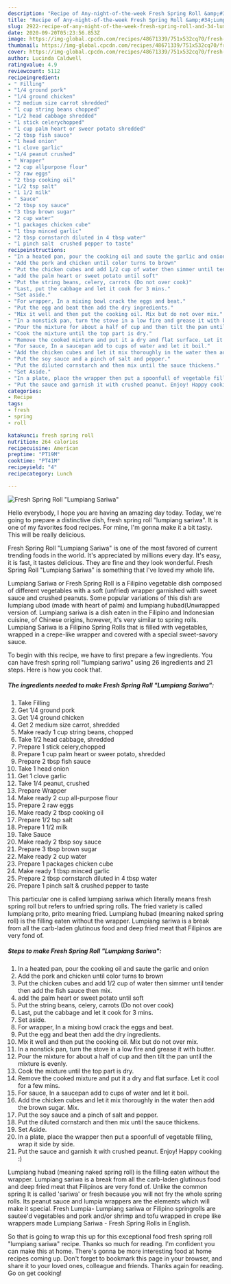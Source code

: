 ```yaml
---
description: "Recipe of Any-night-of-the-week Fresh Spring Roll &amp;#34;Lumpiang Sariwa&amp;#34;"
title: "Recipe of Any-night-of-the-week Fresh Spring Roll &amp;#34;Lumpiang Sariwa&amp;#34;"
slug: 2922-recipe-of-any-night-of-the-week-fresh-spring-roll-and-34-lumpiang-sariwa-and-34
date: 2020-09-20T05:23:56.853Z
image: https://img-global.cpcdn.com/recipes/48671339/751x532cq70/fresh-spring-roll-lumpiang-sariwa-recipe-main-photo.jpg
thumbnail: https://img-global.cpcdn.com/recipes/48671339/751x532cq70/fresh-spring-roll-lumpiang-sariwa-recipe-main-photo.jpg
cover: https://img-global.cpcdn.com/recipes/48671339/751x532cq70/fresh-spring-roll-lumpiang-sariwa-recipe-main-photo.jpg
author: Lucinda Caldwell
ratingvalue: 4.9
reviewcount: 5112
recipeingredient:
- " Filling"
- "1/4 ground pork"
- "1/4 ground chicken"
- "2 medium size carrot shredded"
- "1 cup string beans chopped"
- "1/2 head cabbage shredded"
- "1 stick celerychopped"
- "1 cup palm heart or sweer potato shredded"
- "2 tbsp fish sauce"
- "1 head onion"
- "1 clove garlic"
- "1/4 peanut crushed"
- " Wrapper"
- "2 cup allpurpose flour"
- "2 raw eggs"
- "2 tbsp cooking oil"
- "1/2 tsp salt"
- "1 1/2 milk"
- " Sauce"
- "2 tbsp soy sauce"
- "3 tbsp brown sugar"
- "2 cup water"
- "1 packages chicken cube"
- "1 tbsp minced garlic"
- "2 tbsp cornstarch diluted in 4 tbsp water"
- "1 pinch salt  crushed pepper to taste"
recipeinstructions:
- "In a heated pan, pour the cooking oil and saute the garlic and onion"
- "Add the pork and chicken until color turns to brown"
- "Put the chicken cubes and add 1/2 cup of water then simmer until tender then add the fish sauce then mix."
- "add the palm heart or sweet potato until soft"
- "Put the string beans, celery, carrots (Do not over cook)"
- "Last, put the cabbage and let it cook for 3 mins."
- "Set aside."
- "For wrapper, In a mixing bowl crack the eggs and beat."
- "Put the egg and beat then add the dry ingredients."
- "Mix it well and then put the cooking oil. Mix but do not over mix."
- "In a nonstick pan, turn the stove in a low fire and grease it with butter."
- "Pour the mixture for about a half of cup and then tilt the pan until the mixture is evenly."
- "Cook the mixture until the top part is dry."
- "Remove the cooked mixture and put it a dry and flat surface. Let it cool for a few mins."
- "For sauce, In a saucepan add to cups of water and let it boil."
- "Add the chicken cubes and let it mix thoroughly in the water then add the brown sugar. Mix."
- "Put the soy sauce and a pinch of salt and pepper."
- "Put the diluted cornstarch and then mix until the sauce thickens."
- "Set Aside."
- "In a plate, place the wrapper then put a spoonfull of vegetable filling, wrap it side by side."
- "Put the sauce and garnish it with crushed peanut. Enjoy! Happy cooking :)"
categories:
- Recipe
tags:
- fresh
- spring
- roll

katakunci: fresh spring roll 
nutrition: 264 calories
recipecuisine: American
preptime: "PT19M"
cooktime: "PT41M"
recipeyield: "4"
recipecategory: Lunch

---
```



![Fresh Spring Roll &#34;Lumpiang Sariwa&#34;](https://img-global.cpcdn.com/recipes/48671339/751x532cq70/fresh-spring-roll-lumpiang-sariwa-recipe-main-photo.jpg)

Hello everybody, I hope you are having an amazing day today. Today, we're going to prepare a distinctive dish, fresh spring roll &#34;lumpiang sariwa&#34;. It is one of my favorites food recipes. For mine, I'm gonna make it a bit tasty. This will be really delicious.

Fresh Spring Roll &#34;Lumpiang Sariwa&#34; is one of the most favored of current trending foods in the world. It's appreciated by millions every day. It's easy, it is fast, it tastes delicious. They are fine and they look wonderful. Fresh Spring Roll &#34;Lumpiang Sariwa&#34; is something that I've loved my whole life.

Lumpiang Sariwa or Fresh Spring Roll is a Filipino vegetable dish composed of different vegetables with a soft (unfried) wrapper garnished with sweet sauce and crushed peanuts. Some popular variations of this dish are lumpiang ubod (made with heart of palm) and lumpiang hubad(Unwrapped version of. Lumpiang sariwa is a dish eaten in the Filipino and Indonesian cuisine, of Chinese origins, however, it&#39;s very similar to spring rolls. Lumpiang Sariwa is a Filipino Spring Rolls that is filled with vegetables, wrapped in a crepe-like wrapper and covered with a special sweet-savory sauce.


To begin with this recipe, we have to first prepare a few ingredients. You can have fresh spring roll &#34;lumpiang sariwa&#34; using 26 ingredients and 21 steps. Here is how you cook that.

<!--inarticleads1-->

##### The ingredients needed to make Fresh Spring Roll &#34;Lumpiang Sariwa&#34;:

1. Take  Filling
1. Get 1/4 ground pork
1. Get 1/4 ground chicken
1. Get 2 medium size carrot, shredded
1. Make ready 1 cup string beans, chopped
1. Take 1/2 head cabbage, shredded
1. Prepare 1 stick celery,chopped
1. Prepare 1 cup palm heart or sweer potato, shredded
1. Prepare 2 tbsp fish sauce
1. Take 1 head onion
1. Get 1 clove garlic
1. Take 1/4 peanut, crushed
1. Prepare  Wrapper
1. Make ready 2 cup all-purpose flour
1. Prepare 2 raw eggs
1. Make ready 2 tbsp cooking oil
1. Prepare 1/2 tsp salt
1. Prepare 1 1/2 milk
1. Take  Sauce
1. Make ready 2 tbsp soy sauce
1. Prepare 3 tbsp brown sugar
1. Make ready 2 cup water
1. Prepare 1 packages chicken cube
1. Make ready 1 tbsp minced garlic
1. Prepare 2 tbsp cornstarch diluted in 4 tbsp water
1. Prepare 1 pinch salt &amp; crushed pepper to taste


This particular one is called lumpiang sariwa which literally means fresh spring roll but refers to unfried spring rolls. The fried variety is called lumpiang prito, prito meaning fried. Lumpiang hubad (meaning naked spring roll) is the filling eaten without the wrapper. Lumpiang sariwa is a break from all the carb-laden glutinous food and deep fried meat that Filipinos are very fond of. 

<!--inarticleads2-->

##### Steps to make Fresh Spring Roll &#34;Lumpiang Sariwa&#34;:

1. In a heated pan, pour the cooking oil and saute the garlic and onion
1. Add the pork and chicken until color turns to brown
1. Put the chicken cubes and add 1/2 cup of water then simmer until tender then add the fish sauce then mix.
1. add the palm heart or sweet potato until soft
1. Put the string beans, celery, carrots (Do not over cook)
1. Last, put the cabbage and let it cook for 3 mins.
1. Set aside.
1. For wrapper, In a mixing bowl crack the eggs and beat.
1. Put the egg and beat then add the dry ingredients.
1. Mix it well and then put the cooking oil. Mix but do not over mix.
1. In a nonstick pan, turn the stove in a low fire and grease it with butter.
1. Pour the mixture for about a half of cup and then tilt the pan until the mixture is evenly.
1. Cook the mixture until the top part is dry.
1. Remove the cooked mixture and put it a dry and flat surface. Let it cool for a few mins.
1. For sauce, In a saucepan add to cups of water and let it boil.
1. Add the chicken cubes and let it mix thoroughly in the water then add the brown sugar. Mix.
1. Put the soy sauce and a pinch of salt and pepper.
1. Put the diluted cornstarch and then mix until the sauce thickens.
1. Set Aside.
1. In a plate, place the wrapper then put a spoonfull of vegetable filling, wrap it side by side.
1. Put the sauce and garnish it with crushed peanut. Enjoy! Happy cooking :)


Lumpiang hubad (meaning naked spring roll) is the filling eaten without the wrapper. Lumpiang sariwa is a break from all the carb-laden glutinous food and deep fried meat that Filipinos are very fond of. Unlike the common spring It is called &#39;sariwa&#39; or fresh because you will not fry the whole spring rolls. Its peanut sauce and lumpia wrappers are the elements which will make it special. Fresh Lumpia- Lumpiang sariwa or Filipino springrolls are sautee&#39;d vegetables and pork and/or shrimp and tofu wrapped in crepe like wrappers made Lumpiang Sariwa - Fresh Spring Rolls in English. 

So that is going to wrap this up for this exceptional food fresh spring roll &#34;lumpiang sariwa&#34; recipe. Thanks so much for reading. I'm confident you can make this at home. There's gonna be more interesting food at home recipes coming up. Don't forget to bookmark this page in your browser, and share it to your loved ones, colleague and friends. Thanks again for reading. Go on get cooking!
